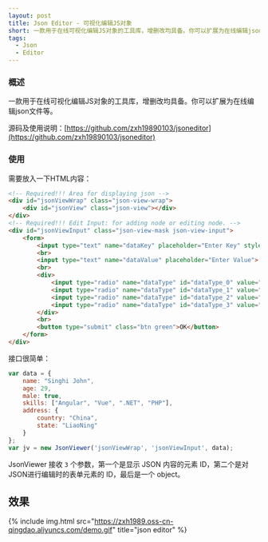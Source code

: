 ```yaml
---
layout: post
title: Json Editor - 可视化编辑JS对象
short: 一款用于在线可视化编辑JS对象的工具库，增删改均具备。你可以扩展为在线编辑json文件等
tags:
  - Json
  - Editor
---
```



### 概述

一款用于在线可视化编辑JS对象的工具库，增删改均具备。你可以扩展为在线编辑json文件等。

源码及使用说明：[https://github.com/zxh19890103/jsoneditor](https://github.com/zxh19890103/jsoneditor)

### 使用

需要放入一下HTML内容：

```html
<!-- Required!!! Area for displaying json -->
<div id="jsonViewWrap" class="json-view-wrap">
    <div id="jsonView" class="json-view"></div>
</div>
<!-- Required!!! Edit Input: for adding node or editing node. -->
<div id="jsonViewInput" class="json-view-mask json-view-input">
    <form>
        <input type="text" name="dataKey" placeholder="Enter Key" style="width: 61.8%;">
        <br>
        <input type="text" name="dataValue" placeholder="Enter Value">
        <br>
        <div>
            <input type="radio" name="dataType" id="dataType_0" value="string"><label for="dataType_0">string</label>
            <input type="radio" name="dataType" id="dataType_1" value="boolean"><label for="dataType_1">boolean</label>
            <input type="radio" name="dataType" id="dataType_2" value="number"><label for="dataType_2">number</label>
            <input type="radio" name="dataType" id="dataType_3" value="array"><label for="dataType_3">array</label>
        </div>
        <br>
        <button type="submit" class="btn green">OK</button>
    </form>
</div>
```

接口很简单：

```js
var data = { 
    name: "Singhi John",
    age: 29,
    male: true,
    skills: ["Angular", "Vue", ".NET", "PHP"],
    address: {
        country: "China",
        state: "LiaoNing"
    }
};
var jv = new JsonViewer('jsonViewWrap', 'jsonViewInput', data);
```

JsonViewer 接收 `3` 个参数，第一个是显示 JSON 内容的元素 ID，第二个是对JSON进行编辑时的表单元素的 ID，最后是一个 object。

## 效果

{% include img.html src="https://zxh1989.oss-cn-qingdao.aliyuncs.com/demo.gif" title="json editor" %}
